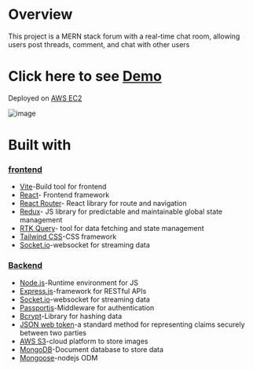 # Overview

This project is a MERN stack forum with a real-time chat room, allowing users post threads, comment, and chat with other users

# Click here to see [Demo](http://ec2-52-195-177-191.ap-northeast-1.compute.amazonaws.com)

Deployed on [AWS EC2](https://aws.amazon.com/tw/ec2/)

![image](https://github.com/user-attachments/assets/46a53a17-a580-43c8-b0cd-6c6627c0ec66)

# Built with
### [frontend](https://github.com/zxc22164017)
* [Vite](https://vite.dev/)-Build tool for frontend
* [React](https://react.dev/)- Frontend framework
* [React Router](https://reactrouter.com/en/main)- React library for route and navigation
* [Redux](https://redux.js.org/)- JS library for predictable and maintainable global state management
* [RTK Query](https://redux-toolkit.js.org/rtk-query/overview)- tool for data fetching and state management
* [Tailwind CSS](https://tailwindcss.com/)-CSS framework
* [Socket.io](https://socket.io/)-websocket for streaming data
  
### [Backend](https://github.com/zxc22164017/chatRoom-backend)
* [Node.js](https://nodejs.org/zh-tw)-Runtime environment for JS
* [Express.js](https://expressjs.com/zh-tw/)-framework for RESTful APIs
* [Socket.io](https://socket.io/)-websocket for streaming data
* [Passportjs](https://www.passportjs.org/)-Middleware for authentication
* [Bcrypt](https://www.npmjs.com/package/bcrypt)-Library for hashing data
* [JSON web token](https://jwt.io/)-a standard method for representing claims securely between two parties
* [AWS S3](https://aws.amazon.com/tw/s3/)-cloud platform to store images
* [MongoDB](https://www.mongodb.com/community/forums/t/advice-for-chat-schema-design/114166)-Document database to store data
* [Mongoose](https://mongoosejs.com/)-nodejs ODM
  








